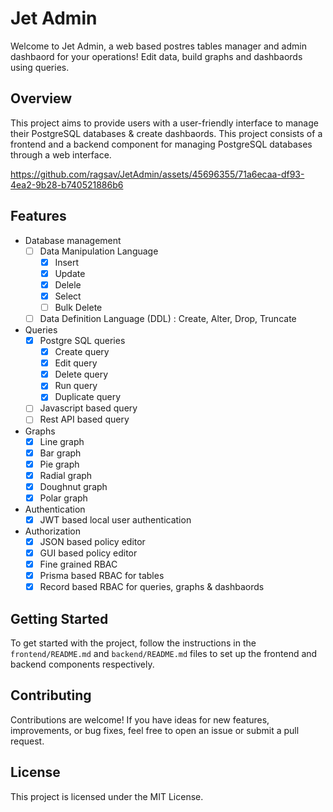Jet Admin
=====================================

Welcome to Jet Admin, a web based postres tables manager and admin dashbaord for your operations! Edit data, build graphs and dashbaords using queries.

Overview
--------

This project aims to provide users with a user-friendly interface to manage their PostgreSQL databases & create dashbaords. This project consists of a frontend and a backend component for managing PostgreSQL databases through a web interface.


https://github.com/ragsav/JetAdmin/assets/45696355/71a6ecaa-df93-4ea2-9b28-b740521886b6


Features
--------
- Database management
    - [ ] Data Manipulation Language
        - [x] Insert
        - [x] Update
        - [x] Delele
        - [x] Select
        - [ ] Bulk Delete
    - [ ] Data Definition Language (DDL) : Create, Alter, Drop, Truncate
- Queries
    - [x] Postgre SQL queries
        - [x] Create query
        - [x] Edit query
        - [x] Delete query
        - [x] Run query
        - [x] Duplicate query
    - [ ] Javascript based query
    - [ ] Rest API based query
- Graphs
    - [x] Line graph
    - [x] Bar graph
    - [x] Pie graph
    - [x] Radial graph
    - [x] Doughnut graph
    - [x] Polar graph
- Authentication
    - [x] JWT based local user authentication
- Authorization
    - [x] JSON based policy editor
    - [x] GUI based policy editor
    - [x] Fine grained RBAC
    - [x] Prisma based RBAC for tables
    - [x] Record based RBAC for queries, graphs & dashbaords

Getting Started
---------------

To get started with the project, follow the instructions in the `frontend/README.md` and `backend/README.md` files to set up the frontend and backend components respectively.

Contributing
------------

Contributions are welcome! If you have ideas for new features, improvements, or bug fixes, feel free to open an issue or submit a pull request.

License
-------

This project is licensed under the MIT License.